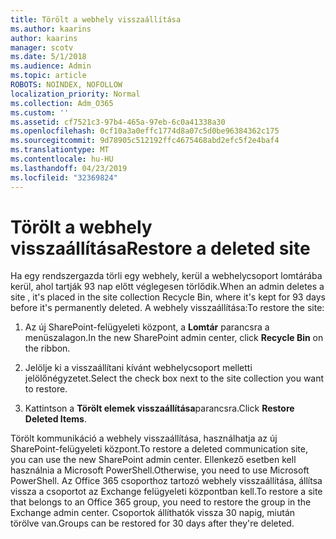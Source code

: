 ```yaml
---
title: Törölt a webhely visszaállítása
ms.author: kaarins
author: kaarins
manager: scotv
ms.date: 5/1/2018
ms.audience: Admin
ms.topic: article
ROBOTS: NOINDEX, NOFOLLOW
localization_priority: Normal
ms.collection: Adm_O365
ms.custom: ''
ms.assetid: cf7521c3-97b4-465a-97eb-6c0a41338a30
ms.openlocfilehash: 0cf10a3a0effc1774d8a07c5d0be96384362c175
ms.sourcegitcommit: 9d78905c512192ffc4675468abd2efc5f2e4baf4
ms.translationtype: MT
ms.contentlocale: hu-HU
ms.lasthandoff: 04/23/2019
ms.locfileid: "32369824"
---
```

# <a name="restore-a-deleted-site"></a><span data-ttu-id="dc54c-102">Törölt a webhely visszaállítása</span><span class="sxs-lookup"><span data-stu-id="dc54c-102">Restore a deleted site</span></span>

<span data-ttu-id="dc54c-103">Ha egy rendszergazda törli egy webhely, kerül a webhelycsoport lomtárába kerül, ahol tartják 93 nap előtt véglegesen törlődik.</span><span class="sxs-lookup"><span data-stu-id="dc54c-103">When an admin deletes a site , it's placed in the site collection Recycle Bin, where it's kept for 93 days before it's permanently deleted.</span></span> <span data-ttu-id="dc54c-104">A webhely visszaállítása:</span><span class="sxs-lookup"><span data-stu-id="dc54c-104">To restore the site:</span></span>
  
1. <span data-ttu-id="dc54c-105">Az új SharePoint-felügyeleti központ, a **Lomtár** parancsra a menüszalagon.</span><span class="sxs-lookup"><span data-stu-id="dc54c-105">In the new SharePoint admin center, click **Recycle Bin** on the ribbon.</span></span> 
    
2. <span data-ttu-id="dc54c-106">Jelölje ki a visszaállítani kívánt webhelycsoport melletti jelölőnégyzetet.</span><span class="sxs-lookup"><span data-stu-id="dc54c-106">Select the check box next to the site collection you want to restore.</span></span>
    
3. <span data-ttu-id="dc54c-107">Kattintson a **Törölt elemek visszaállítása**parancsra.</span><span class="sxs-lookup"><span data-stu-id="dc54c-107">Click **Restore Deleted Items**.</span></span>
    
<span data-ttu-id="dc54c-108">Törölt kommunikáció a webhely visszaállítása, használhatja az új SharePoint-felügyeleti központ.</span><span class="sxs-lookup"><span data-stu-id="dc54c-108">To restore a deleted communication site, you can use the new SharePoint admin center.</span></span> <span data-ttu-id="dc54c-109">Ellenkező esetben kell használnia a Microsoft PowerShell.</span><span class="sxs-lookup"><span data-stu-id="dc54c-109">Otherwise, you need to use Microsoft PowerShell.</span></span> <span data-ttu-id="dc54c-110">Az Office 365 csoporthoz tartozó webhely visszaállítása, állítsa vissza a csoportot az Exchange felügyeleti központban kell.</span><span class="sxs-lookup"><span data-stu-id="dc54c-110">To restore a site that belongs to an Office 365 group, you need to restore the group in the Exchange admin center.</span></span> <span data-ttu-id="dc54c-111">Csoportok állíthatók vissza 30 napig, miután törölve van.</span><span class="sxs-lookup"><span data-stu-id="dc54c-111">Groups can be restored for 30 days after they're deleted.</span></span>
  

